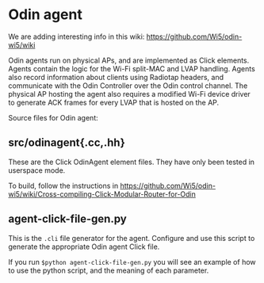Odin agent
=========

We are adding interesting info in this wiki: https://github.com/Wi5/odin-wi5/wiki

Odin agents run on physical APs, and are implemented as Click elements. Agents contain the logic for the Wi-Fi split-MAC and LVAP handling. Agents also record information about clients using Radiotap headers, and communicate with the Odin Controller over the Odin control channel. The physical AP hosting the agent also requires a modified Wi-Fi device driver to generate ACK frames for every LVAP that is hosted on the AP.


Source files for Odin agent:

src/odinagent{.cc,.hh}
----------------------

These are the Click OdinAgent element files. They have only been tested in userspace mode.

To build, follow the instructions in https://github.com/Wi5/odin-wi5/wiki/Cross-compiling-Click-Modular-Router-for-Odin


agent-click-file-gen.py
-----------------------

This is the `.cli` file generator for the agent. Configure and use this script
to generate the appropriate Odin agent Click file.

If you run `$python agent-click-file-gen.py` you will see an example of how to use the python script, and the meaning of each parameter.
